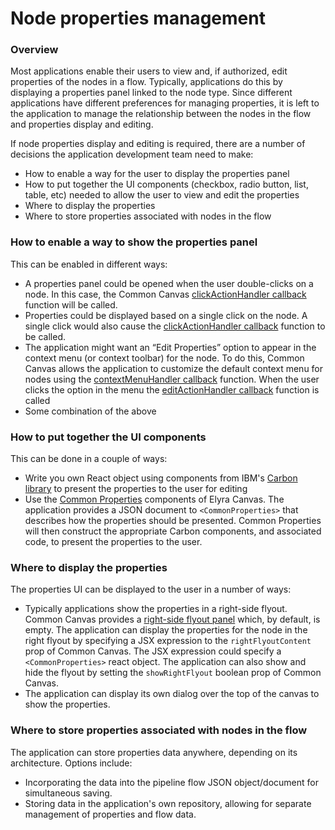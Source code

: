 # Node properties management

### Overview
Most applications enable their users to view and, if authorized, edit properties of the nodes in a flow.  Typically, applications do this by displaying a properties panel linked to the node type. Since different applications have different preferences for managing properties, it is left to the application to manage the relationship between the nodes in the flow and properties display and editing.

If node properties display and editing is required, there are a number of decisions the application development team need to make:

* How to enable a way for the user to display the properties panel
* How to put together the UI components (checkbox, radio button, list, table, etc) needed to allow the user to view and edit the properties
* Where to display the properties
* Where to store properties associated with nodes in the flow

### How to enable a way to show the properties panel
This can be enabled in different ways:

* A properties panel could be opened when the user double-clicks on a node. In this case, the Common Canvas [clickActionHandler callback](03.03.09-click-action-handler.md) function will be called.
* Properties could be displayed based on a single click on the node. A single click would also cause the [clickActionHandler callback](03.03.09-click-action-handler.md) function to be called.
* The application might want an “Edit Properties” option to appear in the context menu (or context toolbar) for the node. To do this, Common Canvas allows the application to customize the default context menu for nodes using the [contextMenuHandler callback](03.03.01-context-menu-handler.md) function. When the user clicks the option in the menu the [editActionHandler callback](03.03.03-edit-action-handler.md) function is called
* Some combination of the above

### How to put together the UI components

This can be done in a couple of ways:

* Write you own React object using components from IBM's [Carbon library](https://carbondesignsystem.com/all-about-carbon/what-is-carbon/) to present the properties to the user for editing
* Use the [Common Properties](04-common-properties.md) components of Elyra Canvas. The application provides a JSON document to `<CommonProperties>` that describes how the properties should be presented. Common Properties will then construct the appropriate Carbon components, and associated code, to present the properties to the user.

### Where to display the properties
The properties UI can be displayed to the user in a number of ways:

* Typically applications show the properties in a right-side flyout. Common Canvas provides a [right-side flyout panel](03-common-canvas.md/#right-flyout-panel-parameters) which, by default, is empty. The application can display the properties for the node in the right flyout by specifying a JSX expression to the `rightFlyoutContent` prop of Common Canvas. The JSX expression could specify a `<CommonProperties>` react object.  The application can also show and hide the flyout by setting the `showRightFlyout` boolean prop of Common Canvas.
* The application can display its own dialog over the top of the canvas to show the properties.

### Where to store properties associated with nodes in the flow
The application can store properties data anywhere, depending on its architecture. Options include:

* Incorporating the data into the pipeline flow JSON object/document for simultaneous saving.
* Storing data in the application's own repository, allowing for separate management of properties and flow data.
